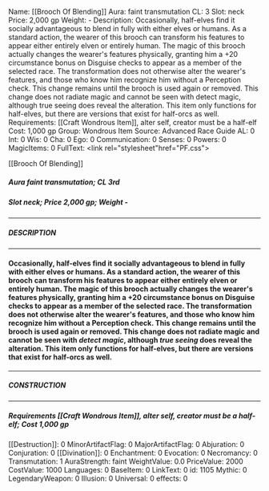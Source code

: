 Name: [[Brooch Of Blending]]
Aura: faint transmutation
CL: 3
Slot: neck
Price: 2,000 gp
Weight: -
Description: Occasionally, half-elves find it socially advantageous to blend in fully with either elves or humans. As a standard action, the wearer of this brooch can transform his features to appear either entirely elven or entirely human. The magic of this brooch actually changes the wearer's features physically, granting him a +20 circumstance bonus on Disguise checks to appear as a member of the selected race. The transformation does not otherwise alter the wearer's features, and those who know him recognize him without a Perception check. This change remains until the brooch is used again or removed. This change does not radiate magic and cannot be seen with detect magic, although true seeing does reveal the alteration. This item only functions for half-elves, but there are versions that exist for half-orcs as well.
Requirements: [[Craft Wondrous Item]], alter self, creator must be a half-elf
Cost: 1,000 gp
Group: Wondrous Item
Source: Advanced Race Guide
AL: 0
Int: 0
Wis: 0
Cha: 0
Ego: 0
Communication: 0
Senses: 0
Powers: 0
MagicItems: 0
FullText: <link rel="stylesheet"href="PF.css"><div class="heading"><p class="alignleft">[[Brooch Of Blending]]</p><div style="clear: both;"></div></div><div><h5><b>Aura </b>faint transmutation; <b>CL </b>3rd</h5><h5><b>Slot </b>neck; <b>Price </b>2,000 gp; <b>Weight </b>-</h5></div><hr/><div><h5><b>DESCRIPTION</b></h5></div><hr/><div><h4><p>Occasionally, half-elves find it socially advantageous to blend in fully with either elves or humans. As a standard action, the wearer of this brooch can transform his features to appear either entirely elven or entirely human. The magic of this brooch actually changes the wearer's features physically, granting him a +20 circumstance bonus on Disguise checks to appear as a member of the selected race. The transformation does not otherwise alter the wearer's features, and those who know him recognize him without a Perception check. This change remains until the brooch is used again or removed. This change does not radiate magic and cannot be seen with <i>detect magic</i>, although <i>true seeing</i> does reveal the alteration. This item only functions for half-elves, but there are versions that exist for half-orcs as well.</p></h4></div><hr/><div><h5><b>CONSTRUCTION</b></h5></div><hr/><div><h5><b>Requirements </b>[[Craft Wondrous Item]], <i>alter self</i>, creator must be a half-elf; <b>Cost </b>1,000 gp</h5></div>
[[Destruction]]: 0
MinorArtifactFlag: 0
MajorArtifactFlag: 0
Abjuration: 0
Conjuration: 0
[[Divination]]: 0
Enchantment: 0
Evocation: 0
Necromancy: 0
Transmutation: 1
AuraStrength: faint
WeightValue: 0.0
PriceValue: 2000
CostValue: 1000
Languages: 0
BaseItem: 0
LinkText: 0
id: 1105
Mythic: 0
LegendaryWeapon: 0
Illusion: 0
Universal: 0
effects: 0
